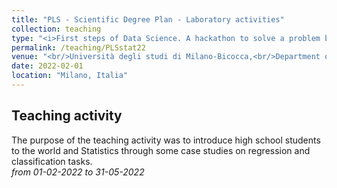 ```yaml
---
title: "PLS - Scientific Degree Plan - Laboratory activities"
collection: teaching
type: "<i>First steps of Data Science. A hackathon to solve a problem by mastering Statistics<i/>"
permalink: /teaching/PLSstat22
venue: "<br/>Università degli studi di Milano-Bicocca,<br/>Department of Economics, Management and Statistics"
date: 2022-02-01
location: "Milano, Italia"
---
```

Teaching activity
------
The purpose of the teaching activity was to introduce high school students to the world and Statistics through some case studies on regression and classification tasks.<br/>
 *from 01-02-2022 to 31-05-2022*
